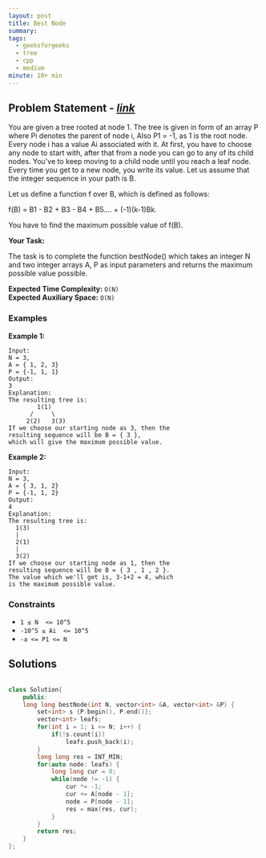```yaml
---
layout: post
title: Best Node
summary:
tags:
  - geeksforgeeks
  - tree
  - cpp
  - medium
minute: 10+ min
---
```


## Problem Statement - [_link_](https://practice.geeksforgeeks.org/problems/a3493283697b7b69573a840f371a55ccd9332bb0/1)

You are given a tree rooted at node 1. The tree is given in form of an array P where Pi denotes the parent of node i, Also P1 = -1, as 1 is the root node. Every node i has a value Ai associated with it. At first, you have to choose any node to start with, after that from a node you can go to any of its child nodes. You've to keep moving to a child node until you reach a leaf node. Every time you get to a new node, you write its value. Let us assume that the integer sequence in your path is B.

Let us define a function f over B, which is defined as follows:

f(B) = B1 - B2 + B3 - B4 + B5.... + (-1)(k-1)Bk.

You have to find the maximum possible value of f(B).

**Your Task:**

The task is to complete the function bestNode() which takes an integer N and two integer arrays A, P as input parameters and returns the maximum possible value possible.

**Expected Time Complexity:** `O(N)`  
**Expected Auxiliary Space:** `O(N)`

### Examples

**Example 1:**

```
Input:
N = 3,
A = { 1, 2, 3}
P = {-1, 1, 1}
Output:
3
Explanation:
The resulting tree is:
        1(1)
      /     \
     2(2)   3(3)
If we choose our starting node as 3, then the
resulting sequence will be B = { 3 },
which will give the maximum possible value.
```

**Example 2:**

```
Input:
N = 3,
A = { 3, 1, 2}
P = {-1, 1, 2}
Output:
4
Explanation:
The resulting tree is:
  1(3)
  |
  2(1)
  |
  3(2)
If we choose our starting node as 1, then the
resulting sequence will be B = { 3 , 1 , 2 }.
The value which we'll get is, 3-1+2 = 4, which
is the maximum possible value.
```

### Constraints

- `1 ≤ N  <= 10^5`
- `-10^5 ≤ Ai  <= 10^5`
- `-a <= P1 <= N`

## Solutions

```cpp

class Solution{
    public:
    long long bestNode(int N, vector<int> &A, vector<int> &P) {
        set<int> s {P.begin(), P.end()};
        vector<int> leafs;
        for(int i = 1; i <= N; i++) {
            if(!s.count(i))
                leafs.push_back(i);
        }
        long long res = INT_MIN;
        for(auto node: leafs) {
            long long cur = 0;
            while(node != -1) {
                cur *= -1;
                cur += A[node - 1];
                node = P[node - 1];
                res = max(res, cur);
            }
        }
        return res;
    }
};

```
